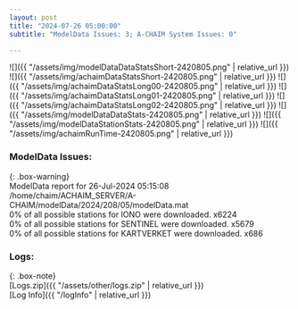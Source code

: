 ```yaml
---
layout: post
title: "2024-07-26 05:00:00"
subtitle: "ModelData Issues: 3; A-CHAIM System Issues: 0"

---
```


![]({{ "/assets/img/modelDataDataStatsShort-2420805.png" | relative_url }})
![]({{ "/assets/img/achaimDataStatsShort-2420805.png" | relative_url }})
![]({{ "/assets/img/achaimDataStatsLong00-2420805.png" | relative_url }})
![]({{ "/assets/img/achaimDataStatsLong01-2420805.png" | relative_url }})
![]({{ "/assets/img/achaimDataStatsLong02-2420805.png" | relative_url }})
![]({{ "/assets/img/modelDataDataStats-2420805.png" | relative_url }})
![]({{ "/assets/img/modelDataStationStats-2420805.png" | relative_url }})
![]({{ "/assets/img/achaimRunTime-2420805.png" | relative_url }})


### ModelData Issues:  
  
{: .box-warning}  
 ModelData report for 26-Jul-2024 05:15:08   
 /home/chaim/ACHAIM_SERVER/A-CHAIM/modelData/2024/208/05/modelData.mat   
 0% of all possible stations for IONO were downloaded. x6224   
 0% of all possible stations for SENTINEL were downloaded. x5679   
 0% of all possible stations for KARTVERKET were downloaded. x686   
  


### Logs:  
  
{: .box-note}  
[Logs.zip]({{ "/assets/other/logs.zip" | relative_url }})  
[Log Info]({{ "/logInfo" | relative_url }})  
